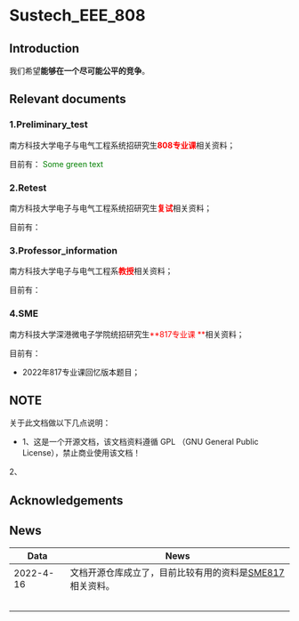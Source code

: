 # Sustech_EEE_808

## Introduction

我们希望**能够在一个尽可能公平的竞争**。

## Relevant documents

### 1.Preliminary_test

南方科技大学电子与电气工程系统招研究生<font color=red>**808专业课**</font>相关资料；

目前有： <span style="color: green"> Some green text </span>

### 2.Retest

南方科技大学电子与电气工程系统招研究生<font color=red>**复试**</font>相关资料；

目前有：

### 3.Professor_information

南方科技大学电子与电气工程系<font color=red>**教授**</font>相关资料；

目前有：

### 4.SME

南方科技大学深港微电子学院统招研究生<font color=red>**817专业课 **</font>相关资料；

目前有：

- 2022年817专业课回忆版本题目；

## NOTE

关于此文档做以下几点说明：

- 1、这是一个开源文档，该文档资料遵循 GPL （GNU General Public License），禁止商业使用该文档！

2、

## Acknowledgements

## News

| Data      | News                                                         |
| --------- | ------------------------------------------------------------ |
| 2022-4-16 | 文档开源仓库成立了，目前比较有用的资料是[SME817](https://github.com/GRF-Sunomikp31/Sustech_EEE_808/tree/main/SME)相关资料。 |
|           |                                                              |
|           |                                                              |
|           |                                                              |
|           |                                                              |
|           |                                                              |

